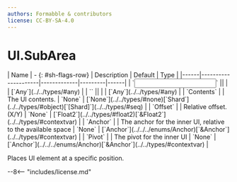 ```yaml
---
authors: Formabble & contributors
license: CC-BY-SA-4.0
---
```



# UI.SubArea

<div class="sh-parameters" markdown="1">
| Name | - {: #sh-flags-row} | Description | Default | Type |
|------|---------------------|-------------|---------|------|
| `<input>` || | | [`Any`](../../types/#any) |
| `<output>` || | | [`Any`](../../types/#any) |
| `Contents` |  | The UI contents. | `None` | [`None`](../../types/#none)[`Shard`](../../types/#object)[`[Shard]`](../../types/#seq) |
| `Offset` |  | Relative offset. (X/Y) | `None` | [`Float2`](../../types/#float2)[`&Float2`](../../types/#contextvar) |
| `Anchor` |  | The anchor for the inner UI, relative to the available space | `None` | [`Anchor`](../../../enums/Anchor)[`&Anchor`](../../types/#contextvar) |
| `Pivot` |  | The pivot for the inner UI | `None` | [`Anchor`](../../../enums/Anchor)[`&Anchor`](../../types/#contextvar) |

</div>

Places UI element at a specific position.

--8<-- "includes/license.md"

